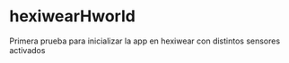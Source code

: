 # hexiwearHworld
Primera prueba para inicializar la app en hexiwear con distintos sensores activados
